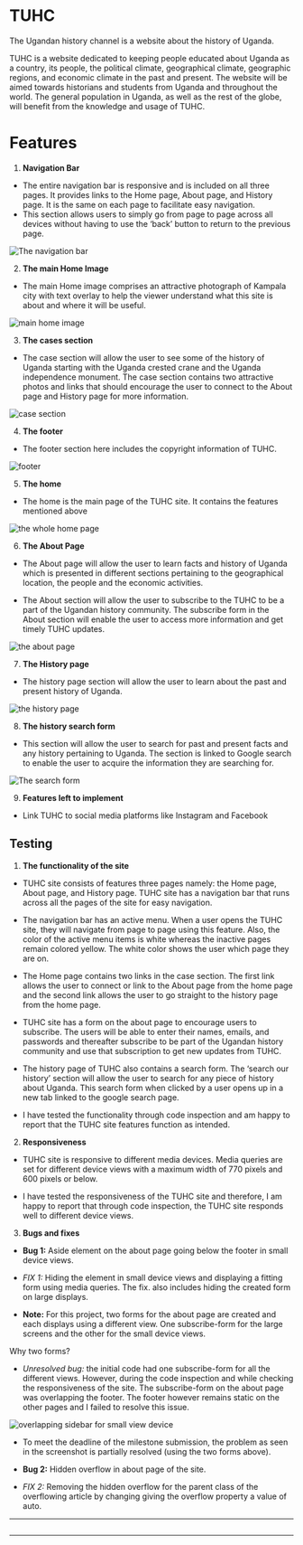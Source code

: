 # **TUHC**
The Ugandan history channel is a website about the history of Uganda.

TUHC is a website dedicated to keeping people educated about Uganda as a country, its people, the political climate, geographical climate, geographic regions, and economic climate in the past and present. The website will be aimed towards historians and students from Uganda and throughout the world. The general population in Uganda, as well as the rest of the globe, will benefit from the knowledge and usage of TUHC.

# Features
1. **Navigation Bar**

  * The entire navigation bar is responsive and is included on all three pages. It provides links to the Home page, About page, and History page. It is the same on each page to facilitate easy navigation. 
  * This section allows users to simply go from page to page across all devices without having to use the ‘back’ button to return to the previous page.

  ![The navigation bar](assets/images/navbar.png)

2. **The main Home Image**

  * The main Home image comprises an attractive photograph of Kampala city with text overlay to help the viewer   understand what this site is about and where it will be useful.

  ![main home image](assets/images/Mainhomeimage.png)

3. **The cases section**

 * The case section will allow the user to see some of the history of Uganda starting with the Uganda crested crane and the Uganda independence monument.  The case section contains two attractive photos and links that should encourage the user to connect to the About page and History page for more information.

 ![case section](assets/images/casesection.png)

4. **The footer**

 * The footer section here includes the copyright information of TUHC.

 ![footer](assets/images/footer.png)

5. **The home**

 * The home is the main page of the TUHC site. It contains the features mentioned above

 ![the whole home page](assets/images/Home.png)

 6. **The About Page**

 * The About page will allow the user to learn facts and history of Uganda which is presented in different sections pertaining to the geographical location, the people and the economic activities.

 * The About section will allow the user to subscribe to the TUHC to be a part of the Ugandan history community. The subscribe form in the About section will enable the user to access more information and get timely TUHC updates.

 ![the about page](assets/images/AboutPage.png)

 7. **The History page**

 * The history page section will allow the user to learn about the past and present history of Uganda.

 ![the history page](assets/images/HistoryPage.png)

 8. **The history search form**

 * This section will allow the user to search for past and present facts and any history pertaining to Uganda. The section is linked to Google search to enable the user to acquire the information they are searching for.

 ![The search form](assets/images/searchform.png)

 9. **Features left to implement**

 * Link TUHC to social media platforms like Instagram and Facebook

## Testing

1. **The functionality of the site**

* TUHC site consists of features three pages namely: the Home page, About page, and History page. TUHC site has a navigation bar that runs across all the pages of the site for easy navigation. 

* The navigation bar has an active menu. When a user opens the TUHC site, they will navigate from page to page using this feature. Also, the color of the active menu items is white whereas the inactive pages remain colored yellow. The white color shows the user which page they are on.

* The Home page contains two links in the case section. The first link allows the user to connect or link to the About page from the home page and the second link allows the user to go straight to the history page from the home page.

* TUHC site has a form on the about page to encourage users to subscribe. The users will be able to enter their names, emails, and passwords and thereafter subscribe to be part of the Ugandan history community and use that subscription to get new updates from TUHC.

* The history page of TUHC also contains a search form. The ‘search our history’ section will allow the user to search for any piece of history about Uganda. This search form when clicked by a user opens up in a new tab linked to the google search page.

* I have tested the functionality through code inspection and am happy to report that the TUHC site features function as intended.

2. **Responsiveness**

* TUHC site is responsive to different media devices. Media queries are set for different device views with a maximum width of 770 pixels and 600 pixels or below. 

* I have tested the responsiveness of the TUHC site and therefore, I am happy to report that through code inspection, the TUHC site responds well to different device views.

3. **Bugs and fixes**

* **Bug 1:** Aside element on the about page going below the footer in small device views.

* *FIX 1:* Hiding the element in small device views and displaying a fitting form using media queries. The fix. also includes hiding the created form on large displays.

* **Note:** For this project, two forms for the about page are created and each displays using a different view. One subscribe-form for the large screens and the other for the small device views.

Why two forms?

* *Unresolved bug:* the initial code had one subscribe-form for all the different views. However, during the code inspection and while checking the responsiveness of the site. The subscribe-form on the about page was overlapping the footer. The footer however remains static on the other pages and I failed to resolve this issue.

![overlapping sidebar for small view device]()

* To meet the deadline of the milestone submission, the problem as seen in the screenshot is partially resolved (using the two forms above). 

* **Bug 2:** Hidden overflow in about page of the site.

* *FIX 2:* Removing the hidden overflow for the parent class of the overflowing article by changing giving the overflow property a value of auto.

------



```

```


---


